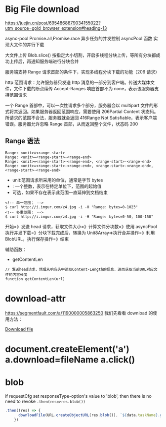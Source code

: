 # Big File download

https://juejin.cn/post/6954868879034155022?utm_source=gold_browser_extension#heading-13

async-pool
Promise.all,Promise.race 异步任务的并发控制
asyncPool 函数 实现大文件的并行下载

大文件上传 Blob.slice() 按指定大小切割，开启多线程分块上传，等所有分块都成功上传后，再通知服务端进行分块合并

服务端支持 Range 请求首部的条件下，实现多线程分块下载的功能（206 请求）

http 范围请求：允许服务器只发送 http 消息的一部分到客户端。传送大媒体文件，文件下载的断点续传
Accept-Ranges 响应首部不为 none，表示该服务器支持范围请求

一个 Range 首部中，可以一次性请求多个部分，服务器会以 multipart 文件的形式将其返回。如果服务器返回范围响应，需要使用 206Partial Content 状态码。
所请求的范围不合法，服务器就会返回 416Range Not Satisfiable，表示客户端错误。服务器允许忽略 Range 首部，从而返回整个文件，状态码 200

## Range 语法

```http
Range: <unit>=<range-start>
Range: <unit>=<range-start>-<range-end>
Range: <unit>=<range-start>-<range-end>, <range-start>-<range-end>
Range: <unit>=<range-start>-<range-end>, <range-start>-<range-end>, <range-start>-<range-end>
```

- unit:范围请求所采用的单位，通常是字节 bytes
- <range-start>: 一个整数，表示在特定单位下，范围的起始值
- <range-end> 可选，如果不存在表示此范围一直延伸到文档结束

```
<!-- 单一范围； -->
$ curl http://i.imgur.com/z4.jpg -i -H "Range: bytes=0-1023"
<!-- 多重范围； -->
$ curl http://i.imgur.com/z4.jpg -i -H "Range: bytes=0-50, 100-150"
```

开始=》发送 head 请求，获取文件大小=》计算文件分块数=》使用 asyncPool 执行并发下载=》分块下载完成后，转换为 Unit8Array=>执行合并操作=》利用 BlobURL，执行保存操作=》结束

辅助函数：

- getContentLen

```tsx
// 发送head请求，然后从响应头中读取Content-Length的信息，进而获取当前URL对应文件的内容长度
function getContentLen(url)
```

# download-attr

https://segmentfault.com/a/1190000005863250
我们先看看 download 的使用方法：

<a href="http://somehost/somefile.zip" download="filename.zip">Download file</a>

# document.createElement('a') a.download=fileName a.click()

# blob

if requestCfg set responseType-option's value to 'blob', then there is no need to revoke `.then(res=>res.blob())`

```js
.then((res) => {
      downloadFile(URL.createObjectURL(res.blob()), `${data.taskName}.gz`)
    })
```
